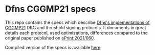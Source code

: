 # Dfns CGGMP21 specs

This repo contains the specs which describe [Dfns's implementations of CGGMP21][dfns-cggmp21]
DKG and threshold signing protocols. It documents in great details each protocol,
used optimizations, differences compared to the original paper published on 
[ePrint:2021/060](https://eprint.iacr.org/2021/060).

Compiled version of the specs is available [here](https://lfdt-lockness.github.io/cggmp21/cggmp21-spec.pdf).

[dfns-cggmp21]: https://github.com/LFDT-Lockness/cggmp21
